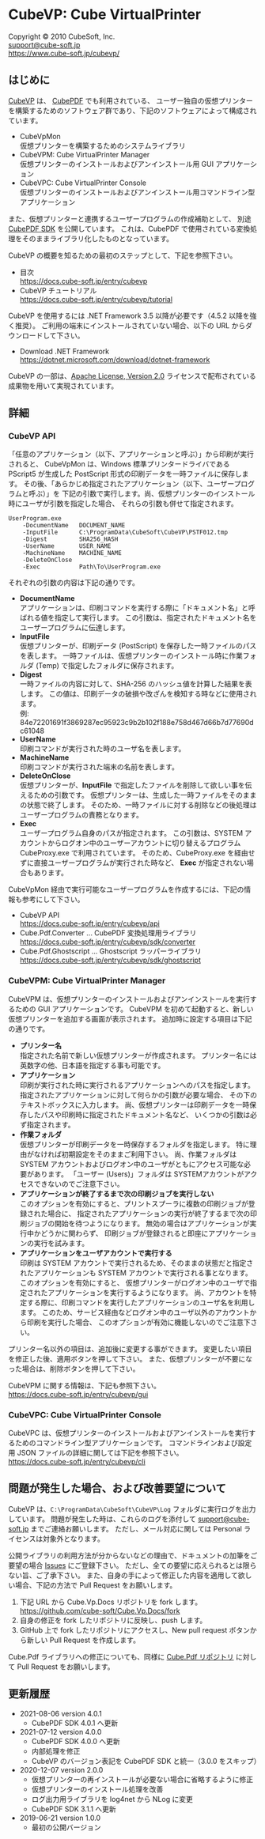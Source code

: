﻿CubeVP: Cube VirtualPrinter
====

Copyright © 2010 CubeSoft, Inc.  
support@cube-soft.jp  
https://www.cube-soft.jp/cubevp/

## はじめに

[CubeVP](https://www.cube-soft.jp/cubevp/) は、
[CubePDF](https://www.cube-soft.jp/cubepdf/) でも利用されている、
ユーザー独自の仮想プリンターを構築するためのソフトウェア群であり、下記のソフトウェアによって構成されています。

* CubeVpMon  
  仮想プリンターを構築するためのシステムライブラリ
* CubeVPM: Cube VirtualPrinter Manager  
  仮想プリンターのインストールおよびアンインストール用 GUI アプリケーション
* CubeVPC: Cube VirtualPrinter Console  
  仮想プリンターのインストールおよびアンインストール用コマンドライン型アプリケーション

また、仮想プリンターと連携するユーザープログラムの作成補助として、
別途 [CubePDF SDK](https://github.com/cube-soft/Cube.Pdf) を公開しています。
これは、CubePDF で使用されている変換処理をそのままライブラリ化したものとなっています。

CubeVP の概要を知るための最初のステップとして、下記を参照下さい。

* 目次  
  https://docs.cube-soft.jp/entry/cubevp
* CubeVP チュートリアル  
  https://docs.cube-soft.jp/entry/cubevp/tutorial

CubeVP を使用するには .NET Framework 3.5 以降が必要です（4.5.2 以降を強く推奨）。
ご利用の端末にインストールされていない場合、以下の URL からダウンロードして下さい。

* Download .NET Framework  
  https://dotnet.microsoft.com/download/dotnet-framework

CubeVP の一部は、[Apache License, Version 2.0](http://www.apache.org/licenses/LICENSE-2.0)
ライセンスで配布されている成果物を用いて実現されています。  

## 詳細

### CubeVP API

「任意のアプリケーション（以下、アプリケーションと呼ぶ）」から印刷が実行されると、
CubeVpMon は、Windows 標準プリンタードライバである PScript5 が生成した PostScript
形式の印刷データを一時ファイルに保存します。
その後、「あらかじめ指定されたアプリケーション（以下、ユーザープログラムと呼ぶ）」を
下記の引数で実行します。尚、仮想プリンターのインストール時にユーザが引数を指定した場合、
それらの引数も併せて指定されます。

```
UserProgram.exe
    -DocumentName   DOCUMENT_NAME
    -InputFile      C:\ProgramData\CubeSoft\CubeVP\PSTF012.tmp
    -Digest         SHA256_HASH
    -UserName       USER_NAME
    -MachineName    MACHINE_NAME
    -DeleteOnClose
    -Exec           Path\To\UserProgram.exe
```

それぞれの引数の内容は下記の通りです。

* **DocumentName**  
  アプリケーションは、印刷コマンドを実行する際に「ドキュメント名」と呼ばれる値を指定して実行します。
  この引数は、指定されたドキュメント名をユーザープログラムに伝達します。
* **InputFile**  
  仮想プリンターが、印刷データ (PostScript) を保存した一時ファイルのパスを表します。
  一時ファイルは、仮想プリンターのインストール時に作業フォルダ (Temp) で指定したフォルダに保存されます。
* **Digest**  
  一時ファイルの内容に対して、SHA-256 のハッシュ値を計算した結果を表します。
  この値は、印刷データの破損や改ざんを検知する時などに使用されます。  
  例: 84e72201691f3869287ec95923c9b2b102f188e758d467d66b7d77690dc61048
* **UserName**  
  印刷コマンドが実行された時のユーザ名を表します。
* **MachineName**  
  印刷コマンドが実行された端末の名前を表します。
* **DeleteOnClose**  
  仮想プリンターが、**InputFile** で指定したファイルを削除して欲しい事を伝えるための引数です。
  仮想プリンターは、生成した一時ファイルをそのままの状態で終了します。
  そのため、一時ファイルに対する削除などの後処理はユーザープログラムの責務となります。
* **Exec**  
  ユーザープログラム自身のパスが指定されます。
  この引数は、SYSTEM アカウントからログオン中のユーザーアカウントに切り替えるプログラム
  CubeProxy.exe で利用されています。
  そのため、CubeProxy.exe を経由せずに直接ユーザープログラムが実行された時など、
  **Exec** が指定されない場合もあります。

CubeVpMon 経由で実行可能なユーザープログラムを作成するには、下記の情報も参考にして下さい。

* CubeVP API  
  https://docs.cube-soft.jp/entry/cubevp/api
* Cube.Pdf.Converter ... CubePDF 変換処理用ライブラリ  
  https://docs.cube-soft.jp/entry/cubevp/sdk/converter
* Cube.Pdf.Ghostscript ... Ghostscript ラッパーライブラリ  
  https://docs.cube-soft.jp/entry/cubevp/sdk/ghostscript

### CubeVPM: Cube VirtualPrinter Manager

CubeVPM は、仮想プリンターのインストールおよびアンインストールを実行するための
GUI アプリケーションです。
CubeVPM を初めて起動すると、新しい仮想プリンターを追加する画面が表示されます。
追加時に設定する項目は下記の通りです。

* **プリンター名**  
  指定された名前で新しい仮想プリンターが作成されます。
  プリンター名には英数字の他、日本語を指定する事も可能です。
* **アプリケーション**  
  印刷が実行された時に実行されるアプリケーションへのパスを指定します。
  指定されたアプリケーションに対して何らかの引数が必要な場合、
  その下のテキストボックスに入力します。
  尚、仮想プリンターは印刷データを一時保存したパスや印刷時に指定されたドキュメント名など、
  いくつかの引数は必ず指定されます。
* **作業フォルダ**  
  仮想プリンターが印刷データを一時保存するフォルダを指定します。
  特に理由がなければ初期設定をそのままご利用下さい。
  尚、作業フォルダは SYSTEM アカウントおよびログオン中のユーザがともにアクセス可能な必要があります。
  「ユーザー (Users)」フォルダは SYSTEMアカウントがアクセスできないのでご注意下さい。
* **アプリケーションが終了するまで次の印刷ジョブを実行しない**  
  このオプションを有効にすると、プリントスプーラに複数の印刷ジョブが登録された場合に、
  指定されたアプリケーションの実行が終了するまで次の印刷ジョブの開始を待つようになります。
  無効の場合はアプリケーションが実行中かどうかに関わらず、
  印刷ジョブが登録されると即座にアプリケーションの実行を試みます。
* **アプリケーションをユーザアカウントで実行する**  
  印刷は SYSTEM アカウントで実行されるため、そのままの状態だと指定されたアプリケーションも
  SYSTEM アカウントで実行される事となります。このオプションを有効にすると、
  仮想プリンターがログオン中のユーザで指定されたアプリケーションを実行するようになります。
  尚、アカウントを特定する際に、印刷コマンドを実行したアプリケーションのユーザ名を利用します。
  このため、サービス経由などログオン中のユーザ以外のアカウントから印刷を実行した場合、
  このオプションが有効に機能しないのでご注意下さい。

プリンター名以外の項目は、追加後に変更する事ができます。
変更したい項目を修正した後、適用ボタンを押して下さい。
また、仮想プリンターが不要になった場合は、削除ボタンを押して下さい。

CubeVPM に関する情報は、下記も参照下さい。  
https://docs.cube-soft.jp/entry/cubevp/gui

### CubeVPC: Cube VirtualPrinter Console

CubeVPC は、仮想プリンターのインストールおよびアンインストールを実行するためのコマンドライン型アプリケーションです。
コマンドラインおよび設定用 JSON ファイルの詳細に関しては下記を参照下さい。  
https://docs.cube-soft.jp/entry/cubevp/cli

## 問題が発生した場合、および改善要望について

CubeVP は、```C:\ProgramData\CubeSoft\CubeVP\Log``` フォルダに実行ログを出力しています。
問題が発生した時は、これらのログを添付して support@cube-soft.jp までご連絡お願いします。
ただし、メール対応に関しては Personal ライセンスは対象外となります。

公開ライブラリの利用方法が分からないなどの理由で、ドキュメントの加筆をご要望の場合
[Issues](https://github.com/cube-soft/Cube.Vp.Docs/issues) にご登録下さい。
ただし、全ての要望に応えられるとは限らない旨、ご了承下さい。
また、自身の手によって修正した内容を適用して欲しい場合、下記の方法で Pull Request をお願いします。

1. 下記 URL から Cube.Vp.Docs リポジトリを fork します。  
   https://github.com/cube-soft/Cube.Vp.Docs/fork
2. 自身の修正を fork したリポジトリに反映し、push します。
3. GitHub 上で fork したリポジトリにアクセスし、New pull request ボタンから新しい Pull Request を作成します。

Cube.Pdf ライブラリへの修正についても、同様に
[Cube.Pdf リポジトリ](https://github.com/cube-soft/Cube.Pdf) に対して
Pull Request をお願いします。  

## 更新履歴

* 2021-08-06 version 4.0.1
    - CubePDF SDK 4.0.1 へ更新
* 2021-07-12 version 4.0.0
    - CubePDF SDK 4.0.0 へ更新
    - 内部処理を修正
    - CubeVP のバージョン表記を CubePDF SDK と統一（3.0.0 をスキップ）
* 2020-12-07 version 2.0.0
    - 仮想プリンターの再インストールが必要ない場合に省略するように修正
    - 仮想プリンターのインストール処理を改善
    - ログ出力用ライブラリを log4net から NLog に変更
    - CubePDF SDK 3.1.1 へ更新
* 2019-06-21 version 1.0.0
    - 最初の公開バージョン